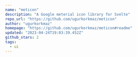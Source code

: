 ```yaml
---
name: "meticon"
description: "A Google meterial icon library for Svelte"
repo_url: "https://github.com/ugurkorkmaz/meticon"
author: "ugurkorkmaz"
homepage: "https://github.com/ugurkorkmaz/meticon#readme"
updated: "2023-04-24T19:03:39.452Z"
github_stars: 2
tags: 
  - ui
---
```

